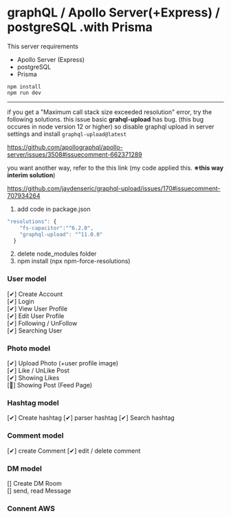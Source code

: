 # graphQL / Apollo Server(+Express) / postgreSQL .with Prisma

This server requirements

- Apollo Server (Express)
- postgreSQL
- Prisma

```
npm install
npm run dev
```

---

if you get a "Maximum call stack size exceeded resolution" error, try the following solutions. this issue basic **grahql-upload** has bug. (this bug occures in node version 12 or higher) so disable graphql upload in server settings and install `graphql-upload@latest`

https://github.com/apollographql/apollo-server/issues/3508#issuecomment-662371289

you want another way, refer to the this link (my code applied this. **※this way interim solution**)

https://github.com/jaydenseric/graphql-upload/issues/170#issuecomment-707934264

1. add code in package.json

```javascript
"resolutions": {
    "fs-capacitor":"^6.2.0",
    "graphql-upload": "^11.0.0"
  }
```

2. delete node_modules folder
3. npm install (npx npm-force-resolutions)

### User model

[✔] Create Account  
[✔] Login  
[✔] View User Profile  
[✔] Edit User Profile  
[✔] Following / UnFollow  
[✔] Searching User

### Photo model

[✔] Upload Photo (+user profile image)  
[✔] Like / UnLike Post  
[✔] Showing Likes  
[🔺] Showing Post (Feed Page)

### Hashtag model

[✔] Create hashtag
[✔] parser hashtag
[✔] Search hashtag

### Comment model

[✔] create Comment
[✔] edit / delete comment

### DM model

[] Create DM Room  
[] send, read Message

### Connent AWS

